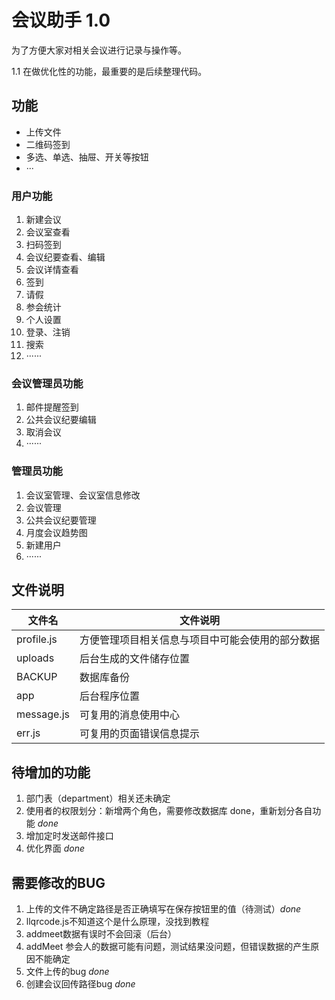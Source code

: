 # 会议助手 1.0

为了方便大家对相关会议进行记录与操作等。

1.1 在做优化性的功能，最重要的是后续整理代码。

## 功能

- 上传文件
- 二维码签到
- 多选、单选、抽屉、开关等按钮
- ···

### 用户功能

1. 新建会议
2. 会议室查看
3. 扫码签到
4. 会议纪要查看、编辑
5. 会议详情查看
6. 签到
7. 请假
8. 参会统计
9. 个人设置
10. 登录、注销
11. 搜索
12. ······

### 会议管理员功能

1. 邮件提醒签到
2. 公共会议纪要编辑
3. 取消会议
4. ······

### 管理员功能

1. 会议室管理、会议室信息修改
2. 会议管理
3. 公共会议纪要管理
4. 月度会议趋势图
5. 新建用户
6. ······

## 文件说明

| 文件名 | 文件说明 |
|---|--- |
| profile.js | 方便管理项目相关信息与项目中可能会使用的部分数据 |
| uploads | 后台生成的文件储存位置 |
| BACKUP | 数据库备份 |
| app | 后台程序位置 |
| message.js | 可复用的消息使用中心 |
| err.js | 可复用的页面错误信息提示 |

## 待增加的功能

1. 部门表（department）相关还未确定
2. 使用者的权限划分：新增两个角色，需要修改数据库 done，重新划分各自功能 *done*
3. 增加定时发送邮件接口
4. 优化界面 *done*

## 需要修改的BUG

1. 上传的文件不确定路径是否正确填写在保存按钮里的值（待测试）*done*
2. llqrcode.js不知道这个是什么原理，没找到教程
3. addmeet数据有误时不会回滚（后台）
4. addMeet 参会人的数据可能有问题，测试结果没问题，但错误数据的产生原因不能确定
5. 文件上传的bug *done*
6. 创建会议回传路径bug *done*